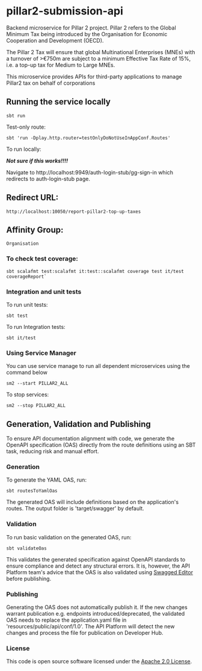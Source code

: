 # pillar2-submission-api
Backend microservice for Pillar 2  project. Pillar 2 refers to the Global Minimum Tax being introduced by the Organisation for Economic Cooperation and Development (OECD).

The Pillar 2 Tax will ensure that global Multinational Enterprises (MNEs) with a turnover of >€750m are subject to a minimum Effective Tax Rate of 15%, i.e. a top-up tax for Medium to Large MNEs.

This microservice provides APIs for third-party applications to manage Pillar2 tax on behalf of corporations
## Running the service locally

```shell
sbt run
```

Test-only route:

```shell
sbt 'run -Dplay.http.router=testOnlyDoNotUseInAppConf.Routes'
```

To run locally:

***Not sure if this works!!!!***

Navigate to http://localhost:9949/auth-login-stub/gg-sign-in which redirects to auth-login-stub page.


## Redirect URL:
    http://localhost:10050/report-pillar2-top-up-taxes

## Affinity Group:
    Organisation

### To check test coverage:

```shell
sbt scalafmt test:scalafmt it:test::scalafmt coverage test it/test coverageReport`
```

### Integration and unit tests

To run unit tests:
```shell
sbt test
```
To run Integration tests:
```shell
sbt it/test
```

### Using Service Manager

You can use service manage to run all dependent microservices using the command below
```shell
sm2 --start PILLAR2_ALL
```
To stop services:
```shell
sm2 --stop PILLAR2_ALL
```

## Generation, Validation and Publishing
To ensure API documentation alignment with code, we generate the OpenAPI specification (OAS) directly from the route definitions using an SBT task, reducing risk and manual effort.

### Generation
To generate the YAML OAS, run:
```shell
sbt routesToYamlOas
```
The generated OAS will include definitions based on the application's routes. The output folder is 'target/swagger' by default.

### Validation
To run basic validation on the generated OAS, run: 
```shell
sbt validateOas
```
This validates the generated specification against OpenAPI standards to ensure compliance and detect any structural errors. It is, however, the API Platform team's advice that the OAS is also validated using [Swagged Editor](https://editor.swagger.io/) before publishing.

### Publishing
Generating the OAS does not automatically publish it. If the new changes warrant publication e.g. endpoints introduced/deprecated, the validated OAS needs to replace the application.yaml file in 'resources/public/api/conf/1.0'. The API Platform will detect the new changes and process the file for publication on Developer Hub.

### License

This code is open source software licensed under the [Apache 2.0 License]("http://www.apache.org/licenses/LICENSE-2.0.html").